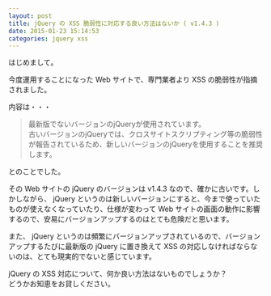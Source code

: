```yaml
---
layout: post
title: jQuery の XSS 脆弱性に対応する良い方法はないか ( v1.4.3 )
date: 2015-01-23 15:14:53
categories: jquery xss
---
```

<!-- {% raw %} -->
<p>はじめまして。</p>

<p>今度運用することになった Web サイトで、専門業者より XSS の脆弱性が指摘されました。</p>

<p>内容は・・・</p>

<blockquote>
  <p>最新版でないバージョンのjQueryが使用されています。<br>
  古いバージョンのjQueryでは、クロスサイトスクリプティング等の脆弱性が報告されているため、新しいバージョンのjQueryを使用することを推奨します。</p>
</blockquote>

<p>とのことでした。</p>

<p>その Web サイトの jQuery のバージョンは v1.4.3 なので、確かに古いです。しかしながら、 jQuery というのは新しいバージョンにすると、今まで使っていたものが使えなくなっていたり、仕様が変わって Web サイトの画面の動作に影響するので、安易にバージョンアップするのはとても危険だと思います。</p>

<p>また、 jQuery というのは頻繁にバージョンアップされているので、バージョンアップするたびに最新版の jQuery に置き換えて XSS の対応しなければならないのは、とても現実的でないと感じています。</p>

<p>jQuery の XSS 対応について、何か良い方法はないものでしょうか？  <br>
どうかお知恵をお貸しください。</p>
<!-- {% endraw %} -->
